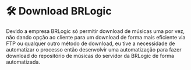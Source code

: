 # 🛠️ Download BRLogic

Devido a empresa BRLogic só permitir download de músicas uma por vez, não dando opção ao cliente para um download de forma mais eficiente via FTP ou qualquer outro método de download, eu tive a necessidade de automatizar o processo então desenvolvir uma automatização para fazer download do repositório de músicas do servidor da BRLogic de forma automatizada.
